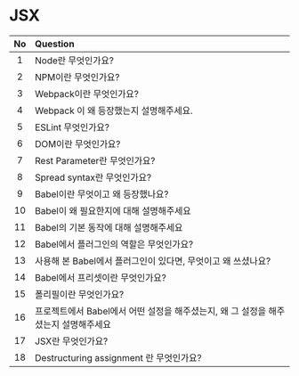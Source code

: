 # JSX

| No  | Question                                                                            |
| :-: | :---------------------------------------------------------------------------------- |
|  1  | Node란 무엇인가요?                                                                  |
|  2  | NPM이란 무엇인가요?                                                                 |
|  3  | Webpack이란 무엇인가요?                                                             |
|  4  | Webpack 이 왜 등장했는지 설명해주세요.                                              |
|  5  | ESLint 무엇인가요?                                                                  |
|  6  | DOM이란 무엇인가요?                                                                 |
|  7  | Rest Parameter란 무엇인가요?                                                        |
|  8  | Spread syntax란 무엇인가요?                                                         |
|  9  | Babel이란 무엇이고 왜 등장했나요?                                                   |
| 10  | Babel이 왜 필요한지에 대해 설명해주세요                                             |
| 11  | Babel의 기본 동작에 대해 설명해주세요                                               |
| 12  | Babel에서 플러그인의 역할은 무엇인가요?                                             |
| 13  | 사용해 본 Babel에서 플러그인이 있다면, 무엇이고 왜 쓰셨나요?                        |
| 14  | Babel에서 프리셋이란 무엇인가요?                                                    |
| 15  | 폴리필이란 무엇인가요?                                                              |
| 16  | 프로젝트에서 Babel에서 어떤 설정을 해주셨는지, 왜 그 설정을 해주셨는지 설명해주세요 |
| 17  | JSX란 무엇인가요?                                                                   |
| 18  | Destructuring assignment 란 무엇인가요?                                             |
